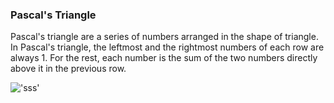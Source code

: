### Pascal's Triangle

Pascal's triangle are a series of numbers arranged in the shape of triangle. In Pascal's triangle, 
the leftmost and the rightmost numbers of each row are always 1. 
For the rest, each number is the sum of the two numbers directly above it in the previous row.

!['sss'](pascalstriangle.jpg)
